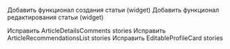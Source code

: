 Добавить функционал создания статьи (widget)
Добавить функционал редактирования статьи (widget)

Исправить ArticleDetailsComments stories
Исправить ArticleRecommendationsList stories
Исправить EditableProfileCard stories
